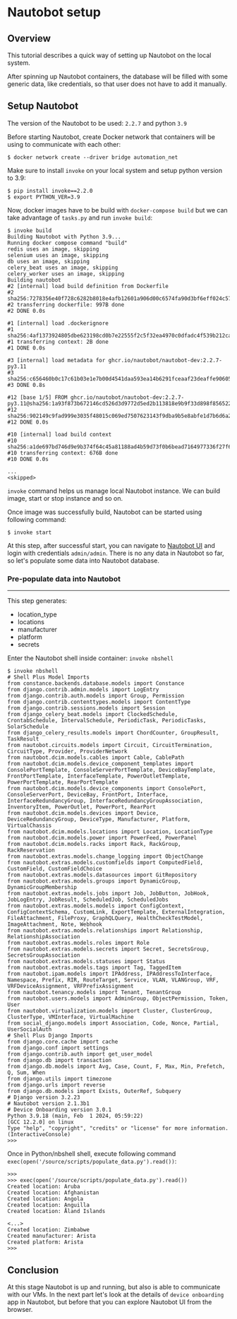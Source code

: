 # Nautobot setup

## Overview

This tutorial describes a quick way of setting up Nautobot on the local system.

After spinning up Nautobot containers, the database will be filled with some generic data, like credentials, so that user does not have to add it manually. 


## Setup Nautobot

The version of the Nautobot to be used: `2.2.7` and python `3.9`

Before starting Nautobot, create Docker network that containers will be using to communicate with each other:
```
$ docker network create --driver bridge automation_net
```

Make sure to install `invoke` on your local system and setup python version to 3.9:
```
$ pip install invoke==2.2.0
$ export PYTHON_VER=3.9
```

Now, docker images have to be build with `docker-compose build` but we can take advantage of `tasks.py` and run `invoke build`:

```
$ invoke build
Building Nautobot with Python 3.9...
Running docker compose command "build"
redis uses an image, skipping
selenium uses an image, skipping
db uses an image, skipping
celery_beat uses an image, skipping
celery_worker uses an image, skipping
Building nautobot
#2 [internal] load build definition from Dockerfile
#2 sha256:7278356e40f728c6282b8018e4afb12601a906d00c6574fa90d3bf6eff024c57
#2 transferring dockerfile: 997B done
#2 DONE 0.0s

#1 [internal] load .dockerignore
#1 sha256:4af1373924805dbe623198cd0b7e22555f2c5f32ea4970c0dfadc4f539b212ca
#1 transferring context: 2B done
#1 DONE 0.0s

#3 [internal] load metadata for ghcr.io/nautobot/nautobot-dev:2.2.7-py3.11
#3 sha256:c656460b0c17c61b03e1e7b00d4541daa593ea14b6291fceaaf23deaffe90605
#3 DONE 0.8s

#12 [base 1/5] FROM ghcr.io/nautobot/nautobot-dev:2.2.7-py3.11@sha256:1a93f873b672146cd526d3d9772d5ed2b113818e9b9f33d898f856522ad0b62e
#12 sha256:902149c9fad999e3035f48015c069ed7507623143f9dba9b5e8abfe1d7b6d6a2
#12 DONE 0.0s

#10 [internal] load build context
#10 sha256:a1de697bd746d9e9b374f64c45a81188ad4b59d73f0b6bead7164977336f27f6
#10 transferring context: 676B done
#10 DONE 0.0s

...
<skipped>

```

`invoke` command helps us manage local Nautobot instance. We can build image, start or stop instance and so on.

Once image was successfully build, Nautobot can be started using following command:
```
$ invoke start
```

At this step, after successful start, you can navigate to [Nautobot UI](http://localhost:8080/) and login with credentials `admin/admin`. There is no any data in Nautobot so far, so let's populate some data into Nautobot database.

### Pre-populate data into Nautobot
----------------------------------

This step generates:
- location_type
- locations
- manufacturer
- platform
- secrets

Enter the Nautobot shell inside container: `invoke nbshell`

```
$ invoke nbshell
# Shell Plus Model Imports
from constance.backends.database.models import Constance
from django.contrib.admin.models import LogEntry
from django.contrib.auth.models import Group, Permission
from django.contrib.contenttypes.models import ContentType
from django.contrib.sessions.models import Session
from django_celery_beat.models import ClockedSchedule, CrontabSchedule, IntervalSchedule, PeriodicTask, PeriodicTasks, SolarSchedule
from django_celery_results.models import ChordCounter, GroupResult, TaskResult
from nautobot.circuits.models import Circuit, CircuitTermination, CircuitType, Provider, ProviderNetwork
from nautobot.dcim.models.cables import Cable, CablePath
from nautobot.dcim.models.device_component_templates import ConsolePortTemplate, ConsoleServerPortTemplate, DeviceBayTemplate, FrontPortTemplate, InterfaceTemplate, PowerOutletTemplate, PowerPortTemplate, RearPortTemplate
from nautobot.dcim.models.device_components import ConsolePort, ConsoleServerPort, DeviceBay, FrontPort, Interface, InterfaceRedundancyGroup, InterfaceRedundancyGroupAssociation, InventoryItem, PowerOutlet, PowerPort, RearPort
from nautobot.dcim.models.devices import Device, DeviceRedundancyGroup, DeviceType, Manufacturer, Platform, VirtualChassis
from nautobot.dcim.models.locations import Location, LocationType
from nautobot.dcim.models.power import PowerFeed, PowerPanel
from nautobot.dcim.models.racks import Rack, RackGroup, RackReservation
from nautobot.extras.models.change_logging import ObjectChange
from nautobot.extras.models.customfields import ComputedField, CustomField, CustomFieldChoice
from nautobot.extras.models.datasources import GitRepository
from nautobot.extras.models.groups import DynamicGroup, DynamicGroupMembership
from nautobot.extras.models.jobs import Job, JobButton, JobHook, JobLogEntry, JobResult, ScheduledJob, ScheduledJobs
from nautobot.extras.models.models import ConfigContext, ConfigContextSchema, CustomLink, ExportTemplate, ExternalIntegration, FileAttachment, FileProxy, GraphQLQuery, HealthCheckTestModel, ImageAttachment, Note, Webhook
from nautobot.extras.models.relationships import Relationship, RelationshipAssociation
from nautobot.extras.models.roles import Role
from nautobot.extras.models.secrets import Secret, SecretsGroup, SecretsGroupAssociation
from nautobot.extras.models.statuses import Status
from nautobot.extras.models.tags import Tag, TaggedItem
from nautobot.ipam.models import IPAddress, IPAddressToInterface, Namespace, Prefix, RIR, RouteTarget, Service, VLAN, VLANGroup, VRF, VRFDeviceAssignment, VRFPrefixAssignment
from nautobot.tenancy.models import Tenant, TenantGroup
from nautobot.users.models import AdminGroup, ObjectPermission, Token, User
from nautobot.virtualization.models import Cluster, ClusterGroup, ClusterType, VMInterface, VirtualMachine
from social_django.models import Association, Code, Nonce, Partial, UserSocialAuth
# Shell Plus Django Imports
from django.core.cache import cache
from django.conf import settings
from django.contrib.auth import get_user_model
from django.db import transaction
from django.db.models import Avg, Case, Count, F, Max, Min, Prefetch, Q, Sum, When
from django.utils import timezone
from django.urls import reverse
from django.db.models import Exists, OuterRef, Subquery
# Django version 3.2.23
# Nautobot version 2.1.3b1
# Device Onboarding version 3.0.1
Python 3.9.18 (main, Feb  1 2024, 05:59:22) 
[GCC 12.2.0] on linux
Type "help", "copyright", "credits" or "license" for more information.
(InteractiveConsole)
>>> 

```

Once in Python/nbshell shell, execute following command `exec(open('/source/scripts/populate_data.py').read())`:
```
>>> 
>>> exec(open('/source/scripts/populate_data.py').read())
Created location: Aruba
Created location: Afghanistan
Created location: Angola
Created location: Anguilla
Created location: Åland Islands

<...>
Created location: Zimbabwe
Created manufacturer: Arista
Created platform: Arista
>>>
```

## Conclusion

At this stage Nautobot is up and running, but also is able to communicate with our VMs. In the next part let's look at the details of `device onboarding` app in Nautobot, but before that you can explore Nautobot UI from the browser.
